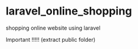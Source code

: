 # laravel_online_shopping
shopping online website using laravel


Important !!!!! (extract public folder)
